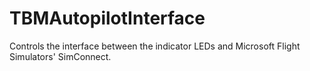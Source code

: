 # TBMAutopilotInterface
Controls the interface between the indicator LEDs and Microsoft Flight Simulators' SimConnect.
